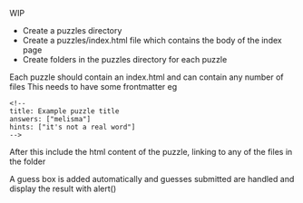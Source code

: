 WIP

 - Create a puzzles directory
 - Create a puzzles/index.html file which contains the body of the index page
 - Create folders in the puzzles directory for each puzzle

Each puzzle should contain an index.html and can contain any number of files
This needs to have some frontmatter eg
```
<!--
title: Example puzzle title
answers: ["melisma"]
hints: ["it's not a real word"]
-->
```
After this include the html content of the puzzle, linking to any of the files in the folder

A guess box is added automatically and guesses submitted are handled and display the result with alert()
